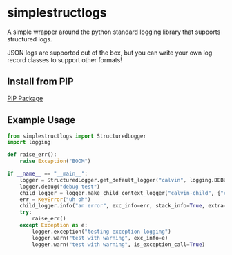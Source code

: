 # simplestructlogs

A simple wrapper around the python standard logging library that supports structured logs.

JSON logs are supported out of the box, but you can write your own log record classes to support other formats!

## Install from PIP

[PIP Package](https://pypi.org/project/simplestructlogs/)

## Example Usage

```python
from simplestructlogs import StructuredLogger
import logging

def raise_err():
    raise Exception("BOOM")

if __name__ == "__main__":
    logger = StructuredLogger.get_default_logger("calvin", logging.DEBUG, {"parent-context": "This is cool!"})
    logger.debug("debug test")
    child_logger = logger.make_child_context_logger("calvin-child", {"child-context": "woo hoo!"})
    err = KeyError("uh oh")
    child_logger.info("an error", exc_info=err, stack_info=True, extra={"value1": 123, "value2": {"value3" :"456"}})
    try:
        raise_err()
    except Exception as e:
        logger.exception("testing exception logging")
        logger.warn("test with warning", exc_info=e)
        logger.warn("test with warning", is_exception_call=True)

```
